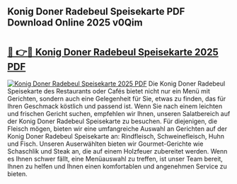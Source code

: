 ## Konig Doner Radebeul Speisekarte PDF Download Online 2025 v0Qim

# <h2><a href="http://gc7hkj7.nevu.top/?p=Konig+Doner+Radebeul+Speisekarte">🔗 👉🔴 Konig Doner Radebeul Speisekarte 2025 PDF</a></h2>

[![Konig Doner Radebeul Speisekarte 2025 PDF](https://i.imgur.com/dBaPXMq.png)](http://gc7hkj7.nevu.top/?p=Konig+Doner+Radebeul+Speisekarte)
Die Konig Doner Radebeul Speisekarte des Restaurants oder Cafés bietet nicht nur ein Menü mit Gerichten, sondern auch eine Gelegenheit für Sie, etwas zu finden, das für Ihren Geschmack köstlich und passend ist. Wenn Sie nach einem leichten und frischen Gericht suchen, empfehlen wir Ihnen, unseren Salatbereich auf der Konig Doner Radebeul Speisekarte zu besuchen. Für diejenigen, die Fleisch mögen, bieten wir eine umfangreiche Auswahl an Gerichten auf der Konig Doner Radebeul Speisekarte an: Rindfleisch, Schweinefleisch, Huhn und Fisch. Unseren Auserwählten bieten wir Gourmet-Gerichte wie Schaschlik und Steak an, die auf einem Holzfeuer zubereitet werden. Wenn es Ihnen schwer fällt, eine Menüauswahl zu treffen, ist unser Team bereit, Ihnen zu helfen und Ihnen einen komfortablen und angenehmen Service zu bieten.
